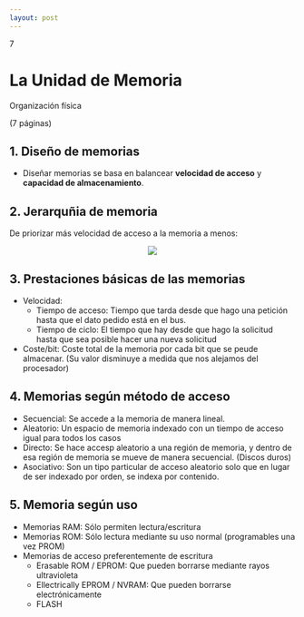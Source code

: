 ```yaml
--- 
layout: post
---
```

<div class="header">
  <div class="numbrerUnit">7</div>
  <h1>La Unidad de Memoria</h1>
  <subtitle>Organización física</subtitle>
</div>

(7 páginas)

## 1. Diseño de memorias
  - Diseñar memorias se basa en balancear **velocidad de acceso** y **capacidad de almacenamiento**.

## 2. Jerarquñia de memoria

De priorizar más velocidad de acceso a la memoria a menos:
  <center><img src="https://i.gyazo.com/b1fd212bdfdcb100eb11ac8a4fd63e09.png"></center>

## 3. Prestaciones básicas de las memorias
  - Velocidad: 
    - Tiempo de acceso: Tiempo que tarda desde que hago una petición hasta que el dato pedido está en el bus.
    - Tiempo de ciclo: El tiempo que hay desde que hago la solicitud hasta que sea posible hacer una nueva solicitud
  - Coste/bit: Coste total de la memoria por cada bit que se peude almacenar. (Su valor disminuye a medida que nos alejamos del procesador)
  
## 4. Memorias según método de acceso
  - Secuencial: Se accede a la memoria de manera lineal.
  - Aleatorio: Un espacio de memoria indexado con un tiempo de acceso igual para todos los casos
  - Directo: Se hace accesp aleatorio a una región de memoria, y dentro de esa región de memoria se mueve de manera secuencial. (Discos duros)
  - Asociativo: Son un tipo particular de acceso aleatorio solo que en lugar de ser indexado por orden, se indexa por contenido.
  
## 5. Memoria según uso
  - Memorias RAM: Sólo permiten lectura/escritura
  - Memorias ROM: Sólo lectura mediante su uso normal (programables una vez PROM)
  - Memorias de acceso preferentemente de escritura
    - Erasable ROM / EPROM: Que pueden borrarse mediante rayos ultravioleta
    - Ellectrically EPROM / NVRAM: Que pueden borrarse electrónicamente
    - FLASH
